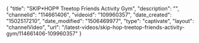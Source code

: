 {
    "title": "SKIP*HOP&reg; Treetop Friends Activity Gym",
    "description": "",
    "channelid": "114661406",
    "videoid": "109960357",
    "date_created": "1502517210",
    "date_modified": "1506469977",
    "type": "captivate",
    "layout": "channelVideo",
    "url": "\/latest-videos\/skip-hop-treetop-friends-activity-gym\/114661406-109960357"
}